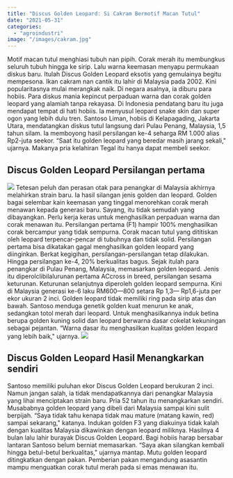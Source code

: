 ```yaml
---
title: "Discus Golden Leopard: Si Cakram Bermotif Macan Tutul"
date: "2021-05-31"
categories: 
  - "agroindustri"
image: "/images/cakram.jpg"
---
```


Motif macan tutul menghiasi tubuh nan pipih. Corak merah itu membungkus seluruh tubuh hingga ke sirip. Lalu warna keemasan menyapu permukaan diskus baru. Itulah Discus Golden Leopard eksotis yang gemulainya begitu mempesona. Ikan cakram nan cantik itu lahir di Malaysia pada 2002. Kini popularitasnya mulai merangkak naik. Di negara asalnya, ia diburu para hobiis. Para diskus mania kepincut perpaduan warna dan corak golden leopard yang alamiah tanpa rekayasa. Di Indonesia pendatang baru itu juga mendapat tempat di hati hobiis. la menyusul leopard snake skin dan super ogon yang lebih dulu tren. Santoso Liman, hobiis di Kelapagading, Jakarta Utara, mendatangkan diskus tutul langsung dari Pulau Penang, Malaysia, 1,5 tahun silam. Ia memboyong hasil persilangan ke-4 seharga RM 1.000 alias Rp2-juta seekor. “Saat itu golden leopard yang beredar masih jarang sekali," ujarnya. Makanya pria kelahiran Tegal itu hanya dapat membeli seekor.

## Discus Golden Leopard Persilangan pertama

[![](/images/diskus.jpg)](http://localhost/mitra/wp-content/uploads/2021/05/diskus.jpg) Tetesan peluh dan perasan otak para penangkar di Malaysia akhirnya melahirkan strain baru. Ia hasil silangan jenis golden dan leopard. Golden bagai selembar kain keemasan yang tinggal menorehkan corak merah menawan kepada generasi baru. Sayang, itu tidak semudah yang dibayangkan. Perlu kerja keras untuk menghasilkan perpaduan warna dan corak menawan itu. Persilangan pertama (F1) hampir 100% menghasilkan corak bercampur yang tidak sempurna. Corak macan tutul yang dititiskan oleh leopard terpencar-pencar di tubuhnya dan tidak solid. Persilangan pertama bisa dikatakan gagal menghasilkan golden leopard yang diinginkan. Berkat kegigihan, persilangan-persilangan tetap dilakukan. Hingga persilangan ke-4, 20% berkualitas bagus. Sejak itulah para penangkar di Pulau Penang, Malaysia, memasarkan golden leopard. Jenis itu diperolclibilalurunan pertama ACcross in breed, persilangan sesama keturunan. Keturunan selanjutnya diperoleh golden leopard sempurna. Kini di Malaysia generasi ke-6 laku RM600—800 setara Rp 1,3— Rp1,6-juta per ekor ukuran 2 inci. Golden leopard tidak memiliki ring pada sirip atas dan bawah. Santoso menduga genetik golden kuat menurun ke anak, sedangkan totol merah dari leopard. Untuk menghasilkannya induk betina berupa golden kuning solid dan leopard berwarna dasar cokelat kekuningan sebagai pejantan. “Warna dasar itu menghasilkan kualitas golden leopard yang lebih baik," ujarnya. [![](/images/Golden-Leopard-Diskus-1024x576.jpg)](http://localhost/mitra/wp-content/uploads/2021/05/Golden-Leopard-Diskus.jpg)

## Discus Golden Leopard Hasil Menangkarkan sendiri

Santoso memiliki puluhan ekor Discus Golden Leopard berukuran 2 inci. Namun jangan salah, ia tidak mendapatkannya dari penangkar Malaysia yang lihai menciptakan strain baru. Pria 52 tahun itu menangkarkan sendiri. Musababnya golden leopard yang dibeli dari Malaysia sampai kini sulit berpijah. “Saya tidak tahu kenapa tidak mau mature (matang kawin, red) sampai sekarang," katanya. Indukan golden F3 yang diakuinya tidak kalah dengan kualitas Malaysia dikawinkan dengan leopard miliknya. Hasilnya 4 bulan lalu lahir burayak Discus Golden Leopard. Bagi hobiis harap bersabar lantaran Santoso belum berniat memasarkan. “Saya akan silangkan kembali hingga betul-betul berkualitas," ujarnya mantap. Mutu golden leopard ditingkatkan dengan pakan. Pemberian pakan mengandung asasantin mampu menguatkan corak tutul merah pada si emas menawan itu.
